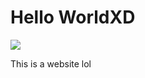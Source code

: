 <html>
  <head>
    </head>
    <body>
      <h1>
        Hello WorldXD
      </h1>
      <img src="https://cdn-images-1.medium.com/max/1600/1*l2AFc33U7grIeMML0a0unQ.jpeg">
    <p>
      This is a website lol
    </p>
    </body>
  <style>
    .body{
    background-color: #557722;
    }
  </style>
 </html>
